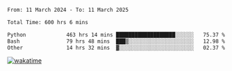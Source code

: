 <!--START_SECTION:waka-->

```txt
From: 11 March 2024 - To: 11 March 2025

Total Time: 600 hrs 6 mins

Python             463 hrs 14 mins ███████████████████░░░░░░   75.37 %
Bash               79 hrs 48 mins  ███▒░░░░░░░░░░░░░░░░░░░░░   12.98 %
Other              14 hrs 32 mins  ▓░░░░░░░░░░░░░░░░░░░░░░░░   02.37 %
```

<!--END_SECTION:waka-->
[![wakatime](https://wakatime.com/badge/user/5f89a63a-5294-4958-ad30-2b3455e63f2a.svg)](https://wakatime.com/@5f89a63a-5294-4958-ad30-2b3455e63f2a)
